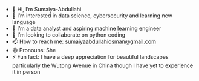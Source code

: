 - 👋 Hi, I’m Sumaiya-Abdullahi
- 👀 I’m interested in data science, cybersecurity and learning new language
- 🌱 I’m a data analyst and aspiring machine learning engineer
- 💞️ I’m looking to collaborate on python coding
- 📫 How to reach me: sumaiyaabdullahiosman@gmail.com
- 😄 Pronouns: She
- ⚡ Fun fact: I have a deep appreciation for beautiful landscapes particularly the Wutong Avenue in China though I have yet to experience it in person 

<!---
Maiya-Abdullahi/Maiya-Abdullahi is a ✨ special ✨ repository because its `README.md` (this file) appears on your GitHub profile.
You can click the Preview link to take a look at your changes.
--->
